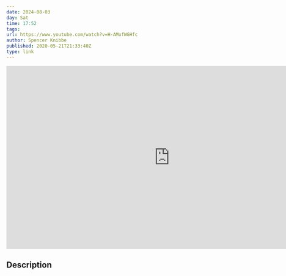 ```yaml
---
date: 2024-08-03
day: Sat
time: 17:52
tags:
url: https://www.youtube.com/watch?v=H-AMufWGHfc
author: Spencer Knibbe
published: 2020-05-21T21:33:40Z
type: link
---
```


<iframe width="854" height="480" src="https://www.youtube.com/embed/H-AMufWGHfc" frameborder="0" allowfullscreen></iframe>

## Description
